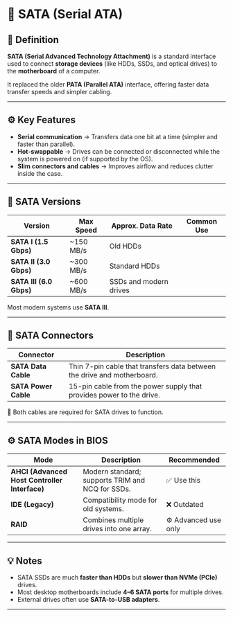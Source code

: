 # 💽 SATA (Serial ATA)

## 📖 Definition
**SATA (Serial Advanced Technology Attachment)** is a standard interface used to connect **storage devices** (like HDDs, SSDs, and optical drives) to the **motherboard** of a computer.

It replaced the older **PATA (Parallel ATA)** interface, offering faster data transfer speeds and simpler cabling.

---

## ⚙️ Key Features
- **Serial communication** → Transfers data one bit at a time (simpler and faster than parallel).
- **Hot-swappable** → Drives can be connected or disconnected while the system is powered on (if supported by the OS).
- **Slim connectors and cables** → Improves airflow and reduces clutter inside the case.

---

## 🔢 SATA Versions

| Version | Max Speed | Approx. Data Rate | Common Use |
|----------|------------|------------------|-------------|
| **SATA I (1.5 Gbps)** | ~150 MB/s | Old HDDs |
| **SATA II (3.0 Gbps)** | ~300 MB/s | Standard HDDs |
| **SATA III (6.0 Gbps)** | ~600 MB/s | SSDs and modern drives |

Most modern systems use **SATA III**.

---

## 🔌 SATA Connectors

| Connector | Description |
|------------|--------------|
| **SATA Data Cable** | Thin 7-pin cable that transfers data between the drive and motherboard. |
| **SATA Power Cable** | 15-pin cable from the power supply that provides power to the drive. |

🧠 Both cables are required for SATA drives to function.

---

## ⚙️ SATA Modes in BIOS

| Mode | Description | Recommended |
|------|--------------|-------------|
| **AHCI (Advanced Host Controller Interface)** | Modern standard; supports TRIM and NCQ for SSDs. | ✅ Use this |
| **IDE (Legacy)** | Compatibility mode for old systems. | ❌ Outdated |
| **RAID** | Combines multiple drives into one array. | ⚙️ Advanced use only |

---

## 💡 Notes
- SATA SSDs are much **faster than HDDs** but **slower than NVMe (PCIe)** drives.  
- Most desktop motherboards include **4–6 SATA ports** for multiple drives.  
- External drives often use **SATA-to-USB adapters**.

---
